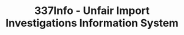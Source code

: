 ---
layout: default
bigquery: https://console.cloud.google.com/bigquery?p=patents-public-data&d=usitc_investigations&page=dataset&project=sheets-management-319211
citation: US International Trade Commission 337Info Unfair Import Investigations Information
  System
contributors: US International Trade Comission
cost: None
description: US International Trade Commission 337Info Unfair Import Investigations
  Information System contains data on investigations done under Section 337. Section
  337 declares the infringement of certain statutory intellectual property rights
  and other forms of unfair competition in import trade to be unlawful practices.
  Most Section 337 investigations involve allegations of patent or registered trademark
  infringement.
documentation: FAQ and tutorial available on the site
last_edit: Mon, 04 Apr 2022 19:10:40 GMT
location: https://pubapps2.usitc.gov/337external/
maintained_by: US International Trade Comission
schema_fields: '[''title'', ''investigationType'', ''finalDetNoViolation'', ''finalIdOnViolationIssue'',
  ''targetDate'', ''internalRemand'', ''publication_number'', ''docketNo'', ''currentActiveALJ'',
  ''invUnfairAct'', ''teoProceedingInvolved'', ''reportingRequirements'', ''id'',
  ''patentNumbers'', ''aljAssigned'', ''gcAttorney'', ''startDateMarkmanHearing'',
  ''trademarkNumbers'', ''teoIdDueDate'', ''markmanHearing'', ''scheduledEndDateEvidHear'',
  ''dateOfPublicationFrNotice'', ''teoIdIssueDate'', ''dateCreated'', ''investigationTermDate'',
  ''dateComplaintFiled'', ''ouiiAttorney'', ''respondent'', ''scheduledStartDateEvidHear'',
  ''copyrightNumbers'', ''complainant'', ''finalIdOnViolationDue'', ''htsNumbers'',
  ''issueDateOtherNonFinal'', ''endDateMarkmanHearing'', ''patentNumber'', ''lastUpdated'',
  ''actualStartDateEvidHear'', ''finalDetViolation'', ''cafcAppeals'', ''actualEndDateEvidHear'',
  ''ouiiParticipation'', ''currentStatus'', ''investigationNo'', ''teoReliefGranted'']'
shortname: unfair_import_investigations
tags:
- import
- legal
- trade
timeframe: 2008-2021 (prior to 2008 downloadable as a JSON file)
title: 337Info - Unfair Import Investigations Information System
uuid: 2721f5ec-e599-4890-9265-9706719fc71e
---